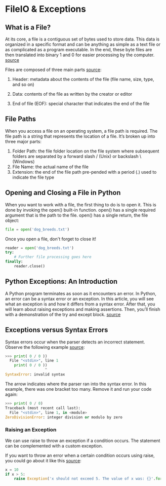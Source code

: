 # FileIO & Exceptions

## What is a File?

At its core, a file is a contiguous set of bytes used to store data. This data is organized in a specific format and can be anything as simple as a text file or as complicated as a program executable. In the end, these byte files are then translated into binary 1 and 0 for easier processing by the computer. [source](https://realpython.com/read-write-files-python/)

Files are composed of three main parts [source](https://realpython.com/read-write-files-python/):

  1. Header: metadata about the contents of the file (file name, size, type, and so on)

  2. Data: contents of the file as written by the creator or editor

  3. End of file (EOF): special character that indicates the end of the file

## File Paths

When you access a file on an operating system, a file path is required. The file path is a string that represents the location of a file. It’s broken up into three major parts:

  1. Folder Path: the file folder location on the file system where subsequent folders are separated by a forward slash / (Unix) or backslash \ (Windows)
  2. File Name: the actual name of the file
  3. Extension: the end of the file path pre-pended with a period (.) used to indicate the file type

## Opening and Closing a File in Python

When you want to work with a file, the first thing to do is to open it. This is done by invoking the open() built-in function. open() has a single required argument that is the path to the file. open() has a single return, the file object:

```python
file = open('dog_breeds.txt')
```

Once you open a file, don't forget to close it!

```python
reader = open('dog_breeds.txt')
try:
    # Further file processing goes here
finally:
    reader.close()
```

## Python Exceptions: An Introduction

A Python program terminates as soon as it encounters an error. In Python, an error can be a syntax error or an exception. In this article, you will see what an exception is and how it differs from a syntax error. After that, you will learn about raising exceptions and making assertions. Then, you’ll finish with a demonstration of the try and except block. [source](https://realpython.com/python-exceptions/)

## Exceptions versus Syntax Errors

Syntax errors occur when the parser detects an incorrect statement. Observe the following example [source](https://realpython.com/python-exceptions/):

```python
>>> print( 0 / 0 ))
  File "<stdin>", line 1
    print( 0 / 0 ))
                  ^
SyntaxError: invalid syntax
```

The arrow indicates where the parser ran into the syntax error. In this example, there was one bracket too many. Remove it and run your code again:

```python
>>> print( 0 / 0)
Traceback (most recent call last):
  File "<stdin>", line 1, in <module>
ZeroDivisionError: integer division or modulo by zero
```

### Raising an Exception

We can use raise to throw an exception if a condition occurs. The statement can be complemented with a custom exception.

If you want to throw an error when a certain condition occurs using raise, you could go about it like this [source](https://realpython.com/python-exceptions/):

```python
x = 10
if x > 5:
    raise Exception('x should not exceed 5. The value of x was: {}'.format(x))
```
